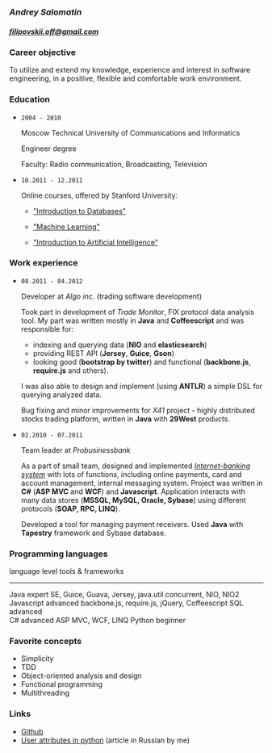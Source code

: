 ### *Andrey Salomatin*
##### [filipovskii.off@gmail.com](mailto:filipovskii.off@gmail.com?subject=Invitation%20for%20an%20interview)

### Career objective
To utilize and extend my knowledge, experience and interest in software engineering, in a positive, flexible and comfortable work environment.

### Education
*   `2004 - 2010`

    Moscow Technical University of  Communications and Informatics

    Engineer degree

    Faculty: Radio communication, Broadcasting, Television

*   `10.2011 - 12.2011`

    Online courses, offered by Stanford University:
    
    -   ["Introduction to Databases"](http://www.db-class.org/)

    -   ["Machine Learning"](http://www.ml-class.org/)
    
    -   ["Introduction to Artificial Intelligence"](http://www.ai-class.com/)

### Work experience
*   `08.2011 - 04.2012`

    Developer at *Algo inc.* (trading software development)

    Took part in development of *Trade Monitor*, FIX protocol data analysis tool. My part was written mostly in **Java** and **Coffeescript** and was responsible for:

      -   indexing and querying data (**NIO** and **elasticsearch**)
      -   providing REST API (**Jersey**, **Guice**, **Gson**)
      -   looking good (**bootstrap by twitter**) and functional (**backbone.js**, **require.js** and others).

      I was also able to design and implement (using **ANTLR**) a simple DSL for querying analyzed data.

    Bug fixing and minor improvements for *X41* project - highly distributed stocks trading platform, written in **Java** with **29West** products.

*   `02.2010 - 07.2011`

    Team leader at *Probusinessbank*

    As a part of small team, designed and implemented *[Internet-banking system](http://www.e-life.ru/)* with lots of functions, including online payments, card and account management, internal messaging system.
    Project was written in **C#** (**ASP MVC** and **WCF**) and **Javascript**. Application interacts with many data stores (**MSSQL, MySQL, Oracle, Sybase**) using different protocols (**SOAP, RPC, LINQ**).

    Developed a tool for managing payment receivers. Used **Java** with **Tapestry** framework and Sybase database.

###   Programming languages

language    level     tools & frameworks
----------  --------  ------------------
Java        expert    SE, Guice, Guava, Jersey, java.util.concurrent, NIO, NIO2
Javascript  advanced  backbone.js, require.js, jQuery, Coffeescript
SQL         advanced    
C#          advanced  ASP MVC, WCF, LINQ
Python      beginner

### Favorite concepts

*   Simplicity
*   TDD
*   Object-oriented analysis and design
*   Functional programming
*   Multithreading

### Links

*   [Github](https://github.com/filipovskii)
*   [User attributes in python](http://habrahabr.ru/blogs/python/137415/) (article in Russian by me)
